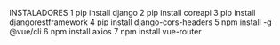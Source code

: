 INSTALADORES
1 pip install django
2 pip install coreapi
3 pip install djangorestframework
4 pip install django-cors-headers
5 npm install -g @vue/cli
6 npm install axios
7 npm install vue-router
